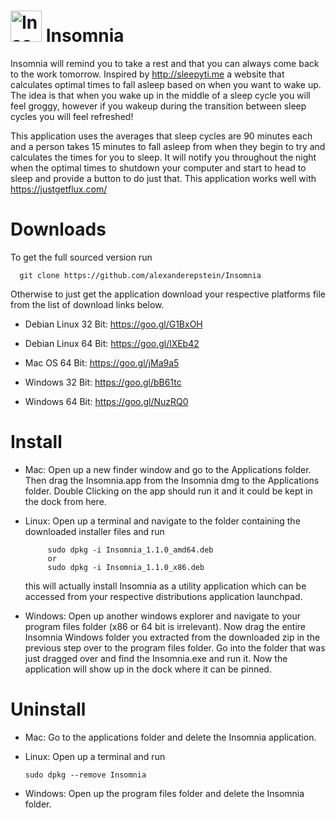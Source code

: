 # <img src="https://github.com/alexanderepstein/Insomnia/blob/master/sleep_github.png" alt="Insomnia Logo" style="width:50px;height:50px;">  Insomnia 

Insomnia will remind you to take a rest and that you can always come back to the work tomorrow.
Inspired by http://sleepyti.me a website that calculates optimal times to fall asleep based on when you want to wake up.
The idea is that when you wake up in the middle of a sleep cycle you will feel groggy, however if you wakeup during the
transition between sleep cycles you will feel refreshed!

This application uses the averages that sleep cycles are 90 minutes each and a person takes 15 minutes to fall asleep from when they begin to try and calculates the times for you to sleep. It will notify you throughout the night when the optimal times to shutdown your computer and start to head to sleep and provide a button to do just that. This application works well with https://justgetflux.com/  


# Downloads
To get the full sourced version run

      git clone https://github.com/alexanderepstein/Insomnia

Otherwise to just get the application download your respective platforms file from the list of download links below.

* Debian Linux 32 Bit: https://goo.gl/G1BxOH

* Debian Linux 64 Bit: https://goo.gl/lXEb42

* Mac OS 64 Bit: https://goo.gl/jMa9a5

* Windows 32 Bit: https://goo.gl/bB61tc

* Windows 64 Bit: https://goo.gl/NuzRQ0

# Install

* Mac: Open up a new finder window and go to the Applications folder. Then drag the Insomnia.app from the Insomnia dmg to the Applications folder. Double Clicking on the app should run it and it could be kept in the dock from here.

* Linux: Open up a terminal and navigate to the folder containing the downloaded installer files and run

           sudo dpkg -i Insomnia_1.1.0_amd64.deb
           or
           sudo dpkg -i Insomnia_1.1.0_x86.deb
  this will actually install Insomnia as a utility application which can be accessed from your respective distributions application launchpad.

* Windows: Open up another windows explorer and navigate to your program files folder (x86 or 64 bit is irrelevant).  Now drag the entire Insomnia Windows folder you extracted  from the downloaded zip in the previous step over to the program files folder. Go into the folder that was just dragged over and find the Insomnia.exe and run it. Now the application will show up in the dock where it can be pinned.

# Uninstall

* Mac: Go to the applications folder and delete the Insomnia application.

* Linux: Open up a terminal and run

      sudo dpkg --remove Insomnia

* Windows: Open up the program files folder and delete the Insomnia folder.
